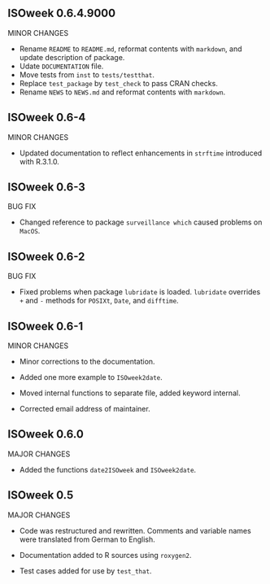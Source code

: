 ISOweek 0.6.4.9000
-------------

MINOR CHANGES

* Rename `README` to `README.md`, reformat contents with `markdown`, and 
  update description of package.
* Udate `DOCUMENTATION` file.
* Move tests from `inst` to `tests/testthat`.
* Replace `test_package` by `test_check` to pass CRAN checks.
* Rename `NEWS` to `NEWS.md` and reformat contents with `markdown`.


ISOweek 0.6-4
-------------

MINOR CHANGES

* Updated documentation to reflect enhancements in `strftime` introduced with R.3.1.0.


ISOweek 0.6-3
-------------

BUG FIX

* Changed reference to package `surveillance which` caused problems on `MacOS`.


ISOweek 0.6-2
-------------

BUG FIX

* Fixed problems when package `lubridate` is loaded.
  `lubridate` overrides `+` and `-` methods for `POSIXt`, `Date`, and `difftime`.


ISOweek 0.6-1
-------------

MINOR CHANGES

* Minor corrections to the documentation.

* Added one more example to `ISOweek2date`.

* Moved internal functions to separate file, added keyword internal.

* Corrected email address of maintainer.


ISOweek 0.6.0
-------------

MAJOR CHANGES

* Added the functions `date2ISOweek` and `ISOweek2date`.


ISOweek 0.5
-----------

MAJOR CHANGES

* Code was restructured and rewritten. Comments and variable names were translated 
  from German to English.

* Documentation added to R sources using `roxygen2`.

* Test cases added for use by `test_that`.
